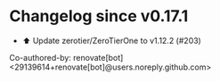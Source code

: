 # Changelog since v0.17.1
- ⬆️ Update zerotier/ZeroTierOne to v1.12.2 (#203)

Co-authored-by: renovate[bot] <29139614+renovate[bot]@users.noreply.github.com> 
